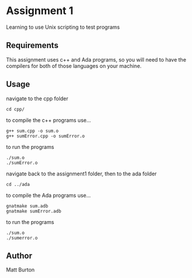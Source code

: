 # Assignment 1
Learning to use Unix scripting to test programs

## Requirements
This assignment uses c++ and Ada programs, so you will need to have the compilers for both of those languages on your machine.

## Usage

navigate to the cpp folder
```
cd cpp/
```

to compile the c++ programs use...
```
g++ sum.cpp -o sum.o
g++ sumError.cpp -o sumError.o
```

to run the programs
```
./sum.o
./sumError.o
```

navigate back to the assignment1 folder, then to the ada folder
```
cd ../ada
```

to compile the Ada programs use...
```
gnatmake sum.adb
gnatmake sumError.adb
```

to run the programs
```
./sum.o
./sumerror.o
```

## Author
Matt Burton